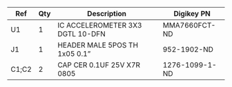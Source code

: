 |Ref|Qty|Description|Digikey PN|
|---|---|-----------|------|
|U1|1|IC ACCELEROMETER 3X3 DGTL 10-DFN|MMA7660FCT-ND|
|J1|1|HEADER MALE 5POS TH 1x05 0.1”|952-1902-ND|
|C1;C2|2|CAP CER 0.1UF 25V X7R 0805|1276-1099-1-ND|


